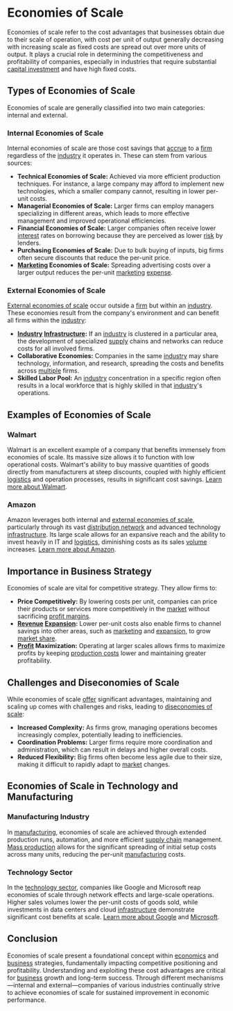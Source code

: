 # Economies of Scale

Economies of scale refer to the cost advantages that businesses obtain due to their scale of operation, with cost per unit of output generally decreasing with increasing scale as fixed costs are spread out over more units of output. It plays a crucial role in determining the competitiveness and profitability of companies, especially in industries that require substantial [capital investment](../c/capital_investment.md) and have high fixed costs.

## Types of Economies of Scale

Economies of scale are generally classified into two main categories: internal and external.

### Internal Economies of Scale

Internal economies of scale are those cost savings that [accrue](../a/accrue.md) to a [firm](../f/firm.md) regardless of the [industry](../i/industry.md) it operates in. These can stem from various sources:
- **Technical Economies of Scale:** Achieved via more efficient production techniques. For instance, a large company may afford to implement new technologies, which a smaller company cannot, resulting in lower per-unit costs.
- **Managerial Economies of Scale:** Larger firms can employ managers specializing in different areas, which leads to more effective management and improved operational efficiencies.
- **Financial Economies of Scale:** Larger companies often receive lower [interest](../i/interest.md) rates on borrowing because they are perceived as lower [risk](../r/risk.md) by lenders.
- **Purchasing Economies of Scale:** Due to bulk buying of inputs, big firms often secure discounts that reduce the per-unit price.
- **[Marketing](../m/marketing.md) Economies of Scale:** Spreading advertising costs over a larger output reduces the per-unit [marketing](../m/marketing.md) [expense](../e/expense.md).

### External Economies of Scale

[External economies of scale](../e/external_economies_of_scale.md) occur outside a [firm](../f/firm.md) but within an [industry](../i/industry.md). These economies result from the company's environment and can benefit all firms within the [industry](../i/industry.md):
- **[Industry](../i/industry.md) [Infrastructure](../i/infrastructure.md):** If an [industry](../i/industry.md) is clustered in a particular area, the development of specialized [supply](../s/supply.md) chains and networks can reduce costs for all involved firms.
- **Collaborative Economies:** Companies in the same [industry](../i/industry.md) may share technology, information, and research, spreading the costs and benefits across [multiple](../m/multiple.md) firms.
- **Skilled Labor Pool:** An [industry](../i/industry.md) concentration in a specific region often results in a local workforce that is highly skilled in that [industry](../i/industry.md)'s operations.

## Examples of Economies of Scale

### Walmart
Walmart is an excellent example of a company that benefits immensely from economies of scale. Its massive size allows it to function with low operational costs. Walmart's ability to buy massive quantities of goods directly from manufacturers at steep discounts, coupled with highly efficient [logistics](../l/logistics.md) and operation processes, results in significant cost savings. [Learn more about Walmart](https://www.walmart.com).

### Amazon
Amazon leverages both internal and [external economies of scale](../e/external_economies_of_scale.md), particularly through its vast [distribution network](../d/distribution_network.md) and advanced technology [infrastructure](../i/infrastructure.md). Its large scale allows for an expansive reach and the ability to invest heavily in IT and [logistics](../l/logistics.md), diminishing costs as its sales [volume](../v/volume.md) increases. [Learn more about Amazon](https://www.amazon.com).

## Importance in Business Strategy

Economies of scale are vital for competitive strategy. They allow firms to:
- **Price Competitively:** By lowering costs per unit, companies can price their products or services more competitively in the [market](../m/market.md) without sacrificing [profit margins](../p/profit_margins_in_trading.md).
- **[Revenue](../r/revenue.md) [Expansion](../e/expansion.md):** Lower per-unit costs also enable firms to channel savings into other areas, such as [marketing](../m/marketing.md) and [expansion](../e/expansion.md), to grow [market share](../m/market_share.md).
- **[Profit](../p/profit.md) Maximization:** Operating at larger scales allows firms to maximize profits by keeping [production costs](../p/production_costs.md) lower and maintaining greater profitability.

## Challenges and Diseconomies of Scale

While economies of scale [offer](../o/offer.md) significant advantages, maintaining and scaling up comes with challenges and risks, leading to [diseconomies of scale](../d/diseconomies_of_scale.md):
- **Increased Complexity:** As firms grow, managing operations becomes increasingly complex, potentially leading to inefficiencies.
- **Coordination Problems:** Larger firms require more coordination and administration, which can result in delays and higher overall costs.
- **Reduced Flexibility:** Big firms often become less agile due to their size, making it difficult to rapidly adapt to [market](../m/market.md) changes.

## Economies of Scale in Technology and Manufacturing

### Manufacturing Industry
In [manufacturing](../m/manufacturing.md), economies of scale are achieved through extended production runs, automation, and more efficient [supply chain](../s/supply_chain.md) management. [Mass production](../m/mass_production.md) allows for the significant spreading of initial setup costs across many units, reducing the per-unit [manufacturing](../m/manufacturing.md) costs.

### Technology Sector
In the [technology sector](../t/technology_sector.md), companies like Google and Microsoft reap economies of scale through network effects and large-scale operations. Higher sales volumes lower the per-unit costs of goods sold, while investments in data centers and cloud [infrastructure](../i/infrastructure.md) demonstrate significant cost benefits at scale. [Learn more about Google](https://about.google/) and [Microsoft](https://www.microsoft.com).

## Conclusion

Economies of scale present a foundational concept within [economics](../e/economics.md) and [business](../b/business.md) strategies, fundamentally impacting competitive positioning and profitability. Understanding and exploiting these cost advantages are critical for [business](../b/business.md) growth and long-term success. Through different mechanisms—internal and external—companies of various industries continually strive to achieve economies of scale for sustained improvement in economic performance.